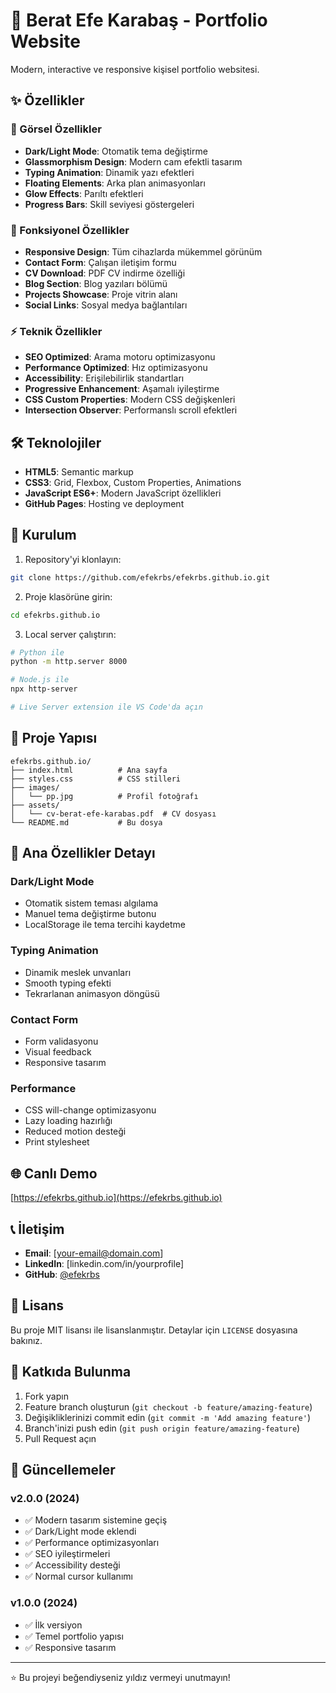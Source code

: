 # 🚀 Berat Efe Karabaş - Portfolio Website

Modern, interactive ve responsive kişisel portfolio websitesi.

## ✨ Özellikler

### 🎨 Görsel Özellikler
- **Dark/Light Mode**: Otomatik tema değiştirme
- **Glassmorphism Design**: Modern cam efektli tasarım
- **Typing Animation**: Dinamik yazı efektleri
- **Floating Elements**: Arka plan animasyonları
- **Glow Effects**: Parıltı efektleri
- **Progress Bars**: Skill seviyesi göstergeleri

### 🔧 Fonksiyonel Özellikler
- **Responsive Design**: Tüm cihazlarda mükemmel görünüm
- **Contact Form**: Çalışan iletişim formu
- **CV Download**: PDF CV indirme özelliği
- **Blog Section**: Blog yazıları bölümü
- **Projects Showcase**: Proje vitrin alanı
- **Social Links**: Sosyal medya bağlantıları

### ⚡ Teknik Özellikler
- **SEO Optimized**: Arama motoru optimizasyonu
- **Performance Optimized**: Hız optimizasyonu
- **Accessibility**: Erişilebilirlik standartları
- **Progressive Enhancement**: Aşamalı iyileştirme
- **CSS Custom Properties**: Modern CSS değişkenleri
- **Intersection Observer**: Performanslı scroll efektleri

## 🛠️ Teknolojiler

- **HTML5**: Semantic markup
- **CSS3**: Grid, Flexbox, Custom Properties, Animations
- **JavaScript ES6+**: Modern JavaScript özellikleri
- **GitHub Pages**: Hosting ve deployment

## 🚀 Kurulum

1. Repository'yi klonlayın:
```bash
git clone https://github.com/efekrbs/efekrbs.github.io.git
```

2. Proje klasörüne girin:
```bash
cd efekrbs.github.io
```

3. Local server çalıştırın:
```bash
# Python ile
python -m http.server 8000

# Node.js ile
npx http-server

# Live Server extension ile VS Code'da açın
```

## 📁 Proje Yapısı

```
efekrbs.github.io/
├── index.html          # Ana sayfa
├── styles.css          # CSS stilleri
├── images/
│   └── pp.jpg          # Profil fotoğrafı
├── assets/
│   └── cv-berat-efe-karabas.pdf  # CV dosyası
└── README.md           # Bu dosya
```

## 🎯 Ana Özellikler Detayı

### Dark/Light Mode
- Otomatik sistem teması algılama
- Manuel tema değiştirme butonu
- LocalStorage ile tema tercihi kaydetme

### Typing Animation
- Dinamik meslek unvanları
- Smooth typing efekti
- Tekrarlanan animasyon döngüsü

### Contact Form
- Form validasyonu
- Visual feedback
- Responsive tasarım

### Performance
- CSS will-change optimizasyonu
- Lazy loading hazırlığı
- Reduced motion desteği
- Print stylesheet

## 🌐 Canlı Demo

[https://efekrbs.github.io](https://efekrbs.github.io)

## 📞 İletişim

- **Email**: [your-email@domain.com]
- **LinkedIn**: [linkedin.com/in/yourprofile]
- **GitHub**: [@efekrbs](https://github.com/efekrbs)

## 📝 Lisans

Bu proje MIT lisansı ile lisanslanmıştır. Detaylar için `LICENSE` dosyasına bakınız.

## 🤝 Katkıda Bulunma

1. Fork yapın
2. Feature branch oluşturun (`git checkout -b feature/amazing-feature`)
3. Değişikliklerinizi commit edin (`git commit -m 'Add amazing feature'`)
4. Branch'inizi push edin (`git push origin feature/amazing-feature`)
5. Pull Request açın

## 🔄 Güncellemeler

### v2.0.0 (2024)
- ✅ Modern tasarım sistemine geçiş
- ✅ Dark/Light mode eklendi
- ✅ Performance optimizasyonları
- ✅ SEO iyileştirmeleri
- ✅ Accessibility desteği
- ✅ Normal cursor kullanımı

### v1.0.0 (2024)
- ✅ İlk versiyon
- ✅ Temel portfolio yapısı
- ✅ Responsive tasarım

---

⭐ Bu projeyi beğendiyseniz yıldız vermeyi unutmayın!
